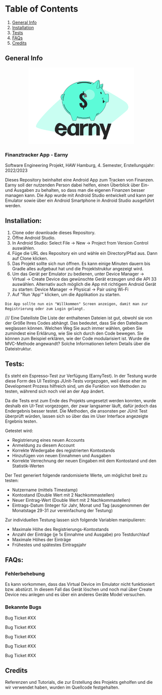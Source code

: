# Table of Contents
1. [General Info](#general-info)
2. [Installation](#installation)
3. [Tests](#tests)
5. [FAQs](#faqs)
6. [Credits](#credits)


## General Info
<p align="center">
  <img src="app/src/main/res/drawable/logo_earny_bunt.png" width="350" title="Earny_Logo">
</p>

### Finanztracker App - Earny
Software Engineering Projekt, HAW Hamburg, 4. Semester, Erstellungsjahr: 2022/2023

Dieses Repository beinhaltet eine Android App zum Tracken von Finanzen.
Earny soll der nutzenden Person dabei helfen, einen Überblick über Ein- und Ausgaben zu behalten, so dass man die eigenen Finanzen besser managen kann.
Die App wurde mit Android Studio entwickelt und kann per Emulator sowie über ein Android Smartphone in Android Studio ausgeführt werden.


## Installation:

   1. Clone oder downloade dieses Repository.
   2. Öffne Android Studio.
   3. In Android Studio: Select File -> New ->  Project from Version Control auswählen.
   4. Füge die URL des Repository ein und wähle ein Directory/Pfad aus. Dann auf Clone klicken.
   5. Das Projekt sollte sich nun öffnen. Es kann einige Minuten dauern bis Gradle alles aufgebaut hat und die Projektstruktur angezeigt wird.
   6. Um das Gerät per Emulator zu bedienen, unter Device Manager -> Virtual ->  Create Device das gewünschte Gerät erzeugen und die API 33 auswählen.
      Alternativ auch möglich die App mit richtigem Android Gerät zu starten: Device Manager -> Physical ->  Pair using Wi-Fi
   7. Auf "Run 'App'" klicken, um die Applikation zu starten.

    Die App sollte nun ein "Willkommen" Screen anzeigen, damit man zur Registrierung oder zum Login gelangt.
 
/// Eine Dateiliste
Die Liste der enthaltenen Dateien ist gut, obwohl sie von der Größe Ihres Codes abhängt. Das bedeutet, dass Sie den Dateibaum weglassen können. Welchen Weg Sie auch immer wählen, geben Sie zumindest eine Erklärung, wie Sie sich durch den Code bewegen.
Sie können zum Beispiel erklären, wie der Code modularisiert ist. Wurde die MVC-Methode angewandt? Solche Informationen liefern Details über die Dateistruktur.


## Tests:
Es steht ein Espresso-Test zur Verfügung (EarnyTest). In der Testung wurde diese Form des UI Testings JUnit-Tests vorgezogen, weil diese eher im Development Prozess hilfreich sind, um die Funktion von Methoden zu testen, während sich noch viel an der App ändert. 

Da die Tests erst zum Ende des Projekts umgesetzt werden konnten, wurde deshalb ein UI-Test vorgezogen, der zwar langsamer läuft, dafür jedoch das Endergebnis besser testet. Die Methoden, die ansonsten per JUnit Test überprüft würden, lassen sich so über das im User Interface angezeigte Ergebnis testen.


Getestet wird:
- Registrierung eines neuen Accounts
- Anmeldung zu diesem Account
- Korrekte Wiedergabe des registrierten Kontostands
- Hinzufügen von neuen Einnahmen und Ausgaben
- Korrekte Verrechnung der neuen Eingaben mit dem Kontostand und den Statistik-Werten


Der Test generiert folgende randomisierte Werte, um möglichst breit zu testen:
- Nutzername (mittels Timestamp)
- Kontostand (Double Wert mit 2 Nachkommastellen)
- Neuer Eintrag-Wert (Double Wert mit 2 Nachkommastellen)
- Eintrags-Datum (Integer für Jahr, Monat und Tag (ausgenommen der Monatstage 29-31 zur vereinfachung der Testung)


Zur individuellen Testung lassen sich folgende Variablen manipulieren:
- Maximale Höhe des Registrierungs-Kontostands
- Anzahl der Einträge (je 1x Einnahme und Ausgabe) pro Testdurchlauf
- Maximale Höhes der Einträge
- Frühestes und spätestes Eintragsjahr

## FAQs:

### Fehlerbehebung
Es kann vorkommen, dass das Virtual Device im Emulator nicht funktioniert bzw. abstürzt. 
In diesem Fall das Gerät löschen und noch mal über Create Device neu anlegen und es über ein anderes Geräte Model versuchen.

### Bekannte Bugs
Bug Ticket #XX

Bug Ticket #XX

Bug Ticket #XX

Bug Ticket #XX

Bug Ticket #XX

## Credits

Referenzen und Tutorials, die zur Erstellung des Projekts geholfen und die wir verwendet haben, wurden im Quellcode festgehalten.
